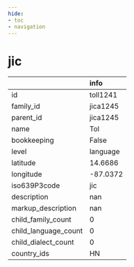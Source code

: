 ```yaml
---
hide:
- toc
- navigation
---
```

# jic
|                      | info     |
|:---------------------|:---------|
| id                   | toll1241 |
| family_id            | jica1245 |
| parent_id            | jica1245 |
| name                 | Tol      |
| bookkeeping          | False    |
| level                | language |
| latitude             | 14.6686  |
| longitude            | -87.0372 |
| iso639P3code         | jic      |
| description          | nan      |
| markup_description   | nan      |
| child_family_count   | 0        |
| child_language_count | 0        |
| child_dialect_count  | 0        |
| country_ids          | HN       |